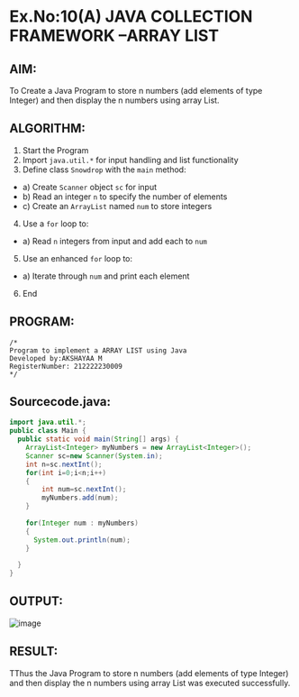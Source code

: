 # Ex.No:10(A)         JAVA COLLECTION FRAMEWORK –ARRAY LIST
## AIM:
 To Create a Java Program to store n numbers (add elements of type Integer) and then display the n numbers using array List.

## ALGORITHM:
1.	Start the Program
2.	Import `java.util.*` for input handling and list functionality
3.	Define class `Snowdrop` with the `main` method:
-	a) Create `Scanner` object `sc` for input
-	b) Read an integer `n` to specify the number of elements
-	c) Create an `ArrayList` named `num` to store integers
4.	Use a `for` loop to:
-	a) Read `n` integers from input and add each to `num`
5.	Use an enhanced `for` loop to:
-	a) Iterate through `num` and print each element
6.	End

## PROGRAM:
 ```
/*
Program to implement a ARRAY LIST using Java
Developed by:AKSHAYAA M 
RegisterNumber: 212222230009 
*/
```

## Sourcecode.java:
```java
import java.util.*;
public class Main { 
  public static void main(String[] args) { 
    ArrayList<Integer> myNumbers = new ArrayList<Integer>();
    Scanner sc=new Scanner(System.in);
    int n=sc.nextInt();
    for(int i=0;i<n;i++)
    {
        int num=sc.nextInt();
        myNumbers.add(num);
    }
    
    for(Integer num : myNumbers)
    {
      System.out.println(num);
    }
    
  } 
}
```
## OUTPUT:

![image](https://github.com/user-attachments/assets/dbc672b0-0eed-4bb5-bd81-7c079a5fc49f)


## RESULT:
TThus the Java Program to store n numbers (add elements of type Integer) and then display the n numbers using array List was executed successfully.

